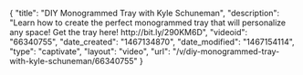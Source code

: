 {
    "title": "DIY Monogrammed Tray with Kyle Schuneman",
    "description": "Learn how to create the perfect monogrammed tray that will personalize any space! Get the tray here! http:\/\/bit.ly\/290KM6D",
    "videoid": "66340755",
    "date_created": "1467134870",
    "date_modified": "1467154114",
    "type": "captivate",
    "layout": "video",
    "url": "\/v\/diy-monogrammed-tray-with-kyle-schuneman\/66340755"
}